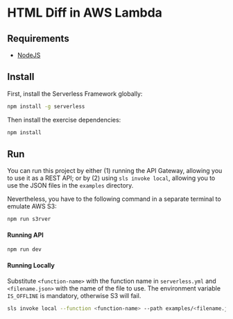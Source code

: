# HTML Diff in AWS Lambda

## Requirements

* [NodeJS](https://nodejs.org/en/)

## Install

First, install the Serverless Framework globally:
```bash
npm install -g serverless
```

Then install the exercise dependencies:
```bash
npm install
```

## Run

You can run this project by either (1) running the API Gateway, allowing you to use it as a REST API; or by (2) using `sls invoke local`, allowing you to use the JSON files in the `examples` directory.

Nevertheless, you have to the following command in a separate terminal to emulate AWS S3:
```bash
npm run s3rver
```


#### Running API

```bash
npm run dev
```

#### Running Locally

Substitute `<function-name>` with the function name in `serverless.yml` and `<filename.json>` with the name of the file to use.
The environment variable `IS_OFFLINE` is mandatory, otherwise S3 will fail.

```bash
sls invoke local --function <function-name> --path examples/<filename.json> -e IS_OFFLINE=true
```

